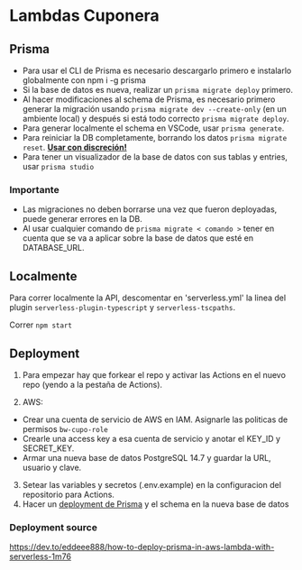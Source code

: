 # Lambdas Cuponera

## Prisma

- Para usar el CLI de Prisma es necesario descargarlo primero e instalarlo globalmente con npm i -g prisma
- Si la base de datos es nueva, realizar un `prisma migrate deploy` primero.
- Al hacer modificaciones al schema de Prisma, es necesario primero generar la migración usando `prisma migrate dev --create-only` (en un ambiente local) y después si está todo correcto `prisma migrate deploy`.
- Para generar localmente el schema en VSCode, usar `prisma generate`.
- Para reiniciar la DB completamente, borrando los datos `prisma migrate reset`. <u><b>Usar con discreción!</b></u>
- Para tener un visualizador de la base de datos con sus tablas y entries, usar `prisma studio`

### Importante
- Las migraciones no deben borrarse una vez que fueron deployadas, puede generar errores en la DB.
- Al usar cualquier comando de `prisma migrate < comando >` tener en cuenta que se va a aplicar sobre la base de datos que esté en DATABASE_URL.

## Localmente

Para correr localmente la API, descomentar en 'serverless.yml' la linea del plugin `serverless-plugin-typescript` y `serverless-tscpaths`.

Correr `npm start`

## Deployment

1. Para empezar hay que forkear el repo y activar las Actions en el nuevo repo (yendo a la pestaña de Actions).

2. AWS:
- Crear una cuenta de servicio de AWS en IAM. Asignarle las politicas de permisos `bw-cupo-role`
- Crearle una access key a esa cuenta de servicio y anotar el KEY_ID y SECRET_KEY.
- Armar una nueva base de datos PostgreSQL 14.7 y guardar la URL, usuario y clave.

3. Setear las variables y secretos (.env.example) en la configuracion del repositorio para Actions.
4. Hacer un [deployment de Prisma](#prisma) y el schema en la nueva base de datos 

### Deployment source
https://dev.to/eddeee888/how-to-deploy-prisma-in-aws-lambda-with-serverless-1m76
